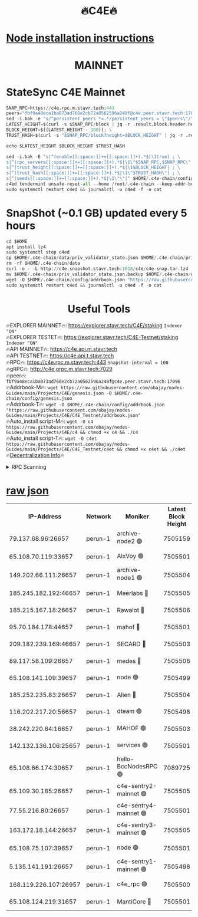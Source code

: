 <h1 align="center"> 🔥C4E🔥</h1>

[Node installation instructions](https://github.com/obajay/nodes-Guides/tree/main/Projects/C4E)
=

<h1 align="center"> MAINNET</h1>

# StateSync C4E Mainnet
```python
SNAP_RPC=https://c4e.rpc.m.stavr.tech:443
peers="fbf9a48eca1ba873ad766e2cb72a0562596a248f@c4e.peer.stavr.tech:17096"
sed -i.bak -e "s/^persistent_peers *=.*/persistent_peers = \"$peers\"/" $HOME/.c4e-chain/config/config.toml
LATEST_HEIGHT=$(curl -s $SNAP_RPC/block | jq -r .result.block.header.height); \
BLOCK_HEIGHT=$((LATEST_HEIGHT - 100)); \
TRUST_HASH=$(curl -s "$SNAP_RPC/block?height=$BLOCK_HEIGHT" | jq -r .result.block_id.hash)

echo $LATEST_HEIGHT $BLOCK_HEIGHT $TRUST_HASH

sed -i.bak -E "s|^(enable[[:space:]]+=[[:space:]]+).*$|\1true| ; \
s|^(rpc_servers[[:space:]]+=[[:space:]]+).*$|\1\"$SNAP_RPC,$SNAP_RPC\"| ; \
s|^(trust_height[[:space:]]+=[[:space:]]+).*$|\1$BLOCK_HEIGHT| ; \
s|^(trust_hash[[:space:]]+=[[:space:]]+).*$|\1\"$TRUST_HASH\"| ; \
s|^(seeds[[:space:]]+=[[:space:]]+).*$|\1\"\"|" $HOME/.c4e-chain/config/config.toml
c4ed tendermint unsafe-reset-all --home /root/.c4e-chain --keep-addr-book
sudo systemctl restart c4ed && journalctl -u c4ed -f -o cat
```
# SnapShot (~0.1 GB) updated every 5 hours
```python
cd $HOME
apt install lz4
sudo systemctl stop c4ed
cp $HOME/.c4e-chain/data/priv_validator_state.json $HOME/.c4e-chain/priv_validator_state.json.backup
rm -rf $HOME/.c4e-chain/data
curl -o - -L http://c4e.snapshot.stavr.tech:1018/c4e/c4e-snap.tar.lz4 | lz4 -c -d - | tar -x -C $HOME/.c4e-chain --strip-components 2
mv $HOME/.c4e-chain/priv_validator_state.json.backup $HOME/.c4e-chain/data/priv_validator_state.json
wget -O $HOME/.c4e-chain/config/addrbook.json "https://raw.githubusercontent.com/obajay/nodes-Guides/main/Projects/C4E/addrbook.json"
sudo systemctl restart c4ed && journalctl -u c4ed -f -o cat
```
 <h1 align="center"> Useful Tools</h1>

🔥EXPLORER MAINNET🔥:  https://explorer.stavr.tech/C4E/staking            `Indexer "ON"` \
🔥EXPLORER TESTET🔥:   https://explorer.stavr.tech/C4E-Testnet/staking     `Indexer "ON"` \
🔥API MAINNET🔥:       https://c4e.api.m.stavr.tech \
🔥API TESTNET🔥:       https://c4e.api.t.stavr.tech \
🔥RPC🔥:               https://c4e.rpc.m.stavr.tech:443                  `Snapshot-interval = 100` \
🔥gRPC🔥:              http://c4e.grpc.m.stavr.tech:7029 \
🔥peer🔥:              `fbf9a48eca1ba873ad766e2cb72a0562596a248f@c4e.peer.stavr.tech:17096` \
🔥Addrbook-M🔥:    ```wget https://raw.githubusercontent.com/obajay/nodes-Guides/main/Projects/C4E/genesis.json -O $HOME/.c4e-chain/config/genesis.json``` \
🔥Addrbook-T🔥:    ```wget -O $HOME/.c4e-chain/config/addrbook.json "https://raw.githubusercontent.com/obajay/nodes-Guides/main/Projects/C4E/C4E_Testnet/addrbook.json"``` \
🔥Auto_install script-M🔥: ```wget -O c4 https://raw.githubusercontent.com/obajay/nodes-Guides/main/Projects/C4E/c4 && chmod +x c4 && ./c4``` \
🔥Auto_install script-T🔥: ```wget -O c4et https://raw.githubusercontent.com/obajay/nodes-Guides/main/Projects/C4E/C4E_Testnet/c4et && chmod +x c4et && ./c4et``` \
🔥[Decentralization Info](https://github.com/obajay/StateSync-snapshots/tree/main/Projects/C4E/Decentralization)🔥




<details>
<summary>RPC Scanning</summary>

<h2 align="center"> We scan nodes in real time every 4 hours. And we provide the final result of RPC endpoints.
We cannot influence the operation of these nodes in any way. </h2>


```python
If Voting Power is higher than 0 --> then the Node is a validator of the network and may be subject to attack and be a potential threat to the chain.
```
```python
We marked such validators with a red symbol
```

</details>

[raw json](https://rpc-check.c4e.stavr.tech/c4e/rpc-c4e-result.json)
=



<table><tr><th>IP-Address</th><th>Network</th><th>Moniker</th><th>Latest Block Height</th><th>Earliest Block Height</th><th>Catching Up</th><th>Tx Index</th><th>Voting Power</th><th>Scan Time</th></tr><tr><td>79.137.68.96:26657</td><td>perun-1</td><td>archive-node2 🟢</td><td>7505159</td><td>1</td><td>False</td><td>on</td><td>0</td><td>2024-03-09T00:21:16.599130248UTC</td></tr><tr><td>65.108.70.119:33657</td><td>perun-1</td><td>AlxVoy 🟢</td><td>7505501</td><td>1</td><td>False</td><td>on</td><td>0</td><td>2024-03-09T00:21:30.676017020UTC</td></tr><tr><td>149.202.66.111:26657</td><td>perun-1</td><td>archive-node1 🟢</td><td>7505504</td><td>1</td><td>False</td><td>on</td><td>0</td><td>2024-03-09T00:21:48.845319146UTC</td></tr><tr><td>185.245.182.192:46657</td><td>perun-1</td><td>Meerlabs 🔴</td><td>7505505</td><td>1051501</td><td>False</td><td>on</td><td>344615</td><td>2024-03-09T00:21:53.859202187UTC</td></tr><tr><td>185.215.167.18:26657</td><td>perun-1</td><td>Rawalot 🔴</td><td>7505506</td><td>1090501</td><td>False</td><td>on</td><td>450091</td><td>2024-03-09T00:22:04.920701532UTC</td></tr><tr><td>95.70.184.178:44657</td><td>perun-1</td><td>mahof 🔴</td><td>7505501</td><td>2342001</td><td>False</td><td>off</td><td>1356400</td><td>2024-03-09T00:21:30.035802792UTC</td></tr><tr><td>209.182.239.169:46657</td><td>perun-1</td><td>SECARD 🔴</td><td>7505503</td><td>2616101</td><td>False</td><td>off</td><td>749308</td><td>2024-03-09T00:21:42.187469416UTC</td></tr><tr><td>89.117.58.109:26657</td><td>perun-1</td><td>medes 🔴</td><td>7505506</td><td>2826001</td><td>False</td><td>off</td><td>891025</td><td>2024-03-09T00:22:00.513646439UTC</td></tr><tr><td>65.108.141.109:39657</td><td>perun-1</td><td>node 🟢</td><td>7505499</td><td>5303301</td><td>False</td><td>on</td><td>0</td><td>2024-03-09T00:21:18.928440962UTC</td></tr><tr><td>185.252.235.83:26657</td><td>perun-1</td><td>Alien 🔴</td><td>7505504</td><td>6502501</td><td>False</td><td>on</td><td>648215</td><td>2024-03-09T00:21:49.108871595UTC</td></tr><tr><td>116.202.217.20:56657</td><td>perun-1</td><td>dteam 🟢</td><td>7505498</td><td>6800901</td><td>False</td><td>on</td><td>0</td><td>2024-03-09T00:21:16.302964831UTC</td></tr><tr><td>38.242.220.64:16657</td><td>perun-1</td><td>MAHOF 🟢</td><td>7505503</td><td>6885501</td><td>False</td><td>on</td><td>0</td><td>2024-03-09T00:21:44.536928237UTC</td></tr><tr><td>142.132.136.106:25657</td><td>perun-1</td><td>services 🟢</td><td>7505501</td><td>7012001</td><td>False</td><td>on</td><td>0</td><td>2024-03-09T00:21:33.219676780UTC</td></tr><tr><td>65.108.66.174:30657</td><td>perun-1</td><td>hello-BccNodesRPC 🟢</td><td>7089725</td><td>7089601</td><td>False</td><td>on</td><td>0</td><td>2024-03-09T00:21:30.964013844UTC</td></tr><tr><td>65.109.30.185:26657</td><td>perun-1</td><td>c4e-sentry2-mainnet 🟢</td><td>7505505</td><td>7284001</td><td>False</td><td>on</td><td>0</td><td>2024-03-09T00:21:53.569254125UTC</td></tr><tr><td>77.55.216.80:26657</td><td>perun-1</td><td>c4e-sentry4-mainnet 🟢</td><td>7505501</td><td>7297001</td><td>False</td><td>on</td><td>0</td><td>2024-03-09T00:21:30.378865082UTC</td></tr><tr><td>163.172.18.144:26657</td><td>perun-1</td><td>c4e-sentry3-mainnet 🟢</td><td>7505505</td><td>7297001</td><td>False</td><td>on</td><td>0</td><td>2024-03-09T00:21:54.136538618UTC</td></tr><tr><td>65.108.75.107:39657</td><td>perun-1</td><td>node 🟢</td><td>7505501</td><td>7300001</td><td>False</td><td>on</td><td>0</td><td>2024-03-09T00:21:33.509137712UTC</td></tr><tr><td>5.135.141.191:26657</td><td>perun-1</td><td>c4e-sentry1-mainnet 🟢</td><td>7505498</td><td>7300501</td><td>False</td><td>on</td><td>0</td><td>2024-03-09T00:21:16.087865067UTC</td></tr><tr><td>168.119.226.107:26957</td><td>perun-1</td><td>c4e_rpc 🟢</td><td>7505500</td><td>7405499</td><td>False</td><td>on</td><td>0</td><td>2024-03-09T00:21:23.210504344UTC</td></tr><tr><td>65.108.124.219:31657</td><td>perun-1</td><td>MantiCore 🔴</td><td>7505501</td><td>7405501</td><td>False</td><td>off</td><td>729810</td><td>2024-03-09T00:21:29.626335393UTC</td></tr></table>
